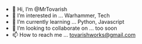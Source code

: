 - 👋 Hi, I’m @MrTovarish
- 👀 I’m interested in ... Warhammer, Tech
- 🌱 I’m currently learning ... Python, Javascript
- 💞️ I’m looking to collaborate on ... too soon
- 📫 How to reach me ... tovarishworks@gmail.com

<!---
MrTovarish/MrTovarish is a ✨ special ✨ repository because its `README.md` (this file) appears on your GitHub profile.
You can click the Preview link to take a look at your changes.
--->
